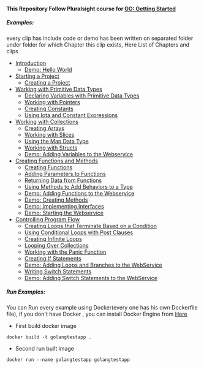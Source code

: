 #### This Repository Follow Pluralsight course for [GO: Getting Started](https://app.pluralsight.com/library/courses/getting-started-with-go)

##### Examples:
 every clip has include code or demo has been written on separated folder under folder for which Chapter this clip exists, Here List of Chapters and clips

- [Introduction](https://github.com/ahmed-hamdy90/Golang_Pluralsight_Getting_Started/tree/master/Ch02)
	- [Demo: Hello World](https://github.com/ahmed-hamdy90/Golang_Pluralsight_Getting_Started/tree/master/Ch02/05)
- [Starting a Project](https://github.com/ahmed-hamdy90/Golang_Pluralsight_Getting_Started/tree/master/Ch03)
  - [Creating a Project](https://github.com/ahmed-hamdy90/Golang_Pluralsight_Getting_Started/tree/master/Ch03/11)
- [Working with Primitive Data Types](https://github.com/ahmed-hamdy90/Golang_Pluralsight_Getting_Started/tree/master/Ch04)
	- [Declaring Variables with Primitive Data Types](https://github.com/ahmed-hamdy90/Golang_Pluralsight_Getting_Started/tree/master/Ch03/14)
	- [Working with Pointers](https://github.com/ahmed-hamdy90/Golang_Pluralsight_Getting_Started/tree/master/Ch03/15)
	- [Creating Constants](https://github.com/ahmed-hamdy90/Golang_Pluralsight_Getting_Started/tree/master/Ch03/16)
	- [Using Iota and Constant Expressions](https://github.com/ahmed-hamdy90/Golang_Pluralsight_Getting_Started/tree/master/Ch03/17)
- [Working with Collections](https://github.com/ahmed-hamdy90/Golang_Pluralsight_Getting_Started/tree/master/Ch05)
  - [Creating Arrays](https://github.com/ahmed-hamdy90/Golang_Pluralsight_Getting_Started/tree/master/Ch05/20)
  - [Working with Slices](https://github.com/ahmed-hamdy90/Golang_Pluralsight_Getting_Started/tree/master/Ch05/21)
  - [Using the Map Data Type](https://github.com/ahmed-hamdy90/Golang_Pluralsight_Getting_Started/tree/master/Ch05/22)
  - [Working with Structs](https://github.com/ahmed-hamdy90/Golang_Pluralsight_Getting_Started/tree/master/Ch05/23)
  - [Demo: Adding Variables to the Webservice](https://github.com/ahmed-hamdy90/Golang_Pluralsight_Getting_Started/tree/master/Ch05/24)
- [Creating Functions and Methods](https://github.com/ahmed-hamdy90/Golang_Pluralsight_Getting_Started/tree/master/Ch06)
  - [Creating Functions](https://github.com/ahmed-hamdy90/Golang_Pluralsight_Getting_Started/tree/master/Ch06/26)
  - [Adding Parameters to Functions](https://github.com/ahmed-hamdy90/Golang_Pluralsight_Getting_Started/tree/master/Ch06/27)
  - [Returning Data from Functions](https://github.com/ahmed-hamdy90/Golang_Pluralsight_Getting_Started/tree/master/Ch06/28)
  - [Using Methods to Add Behaviors to a Type](https://github.com/ahmed-hamdy90/Golang_Pluralsight_Getting_Started/tree/master/Ch06/29)
  - [Demo: Adding Functions to the Webservice](https://github.com/ahmed-hamdy90/Golang_Pluralsight_Getting_Started/tree/master/Ch06/30)
  - [Demo: Creating Methods](https://github.com/ahmed-hamdy90/Golang_Pluralsight_Getting_Started/tree/master/Ch06/31)
  - [Demo: Implementing Interfaces](https://github.com/ahmed-hamdy90/Golang_Pluralsight_Getting_Started/tree/master/Ch06/32)
  - [Demo: Starting the Webservice](https://github.com/ahmed-hamdy90/Golang_Pluralsight_Getting_Started/tree/master/Ch06/33)
- [Controlling Program Flow](https://github.com/ahmed-hamdy90/Golang_Pluralsight_Getting_Started/tree/master/Ch07)
  - [Creating Loops that Terminate Based on a Condition](https://github.com/ahmed-hamdy90/Golang_Pluralsight_Getting_Started/tree/master/Ch07/37)
  - [Using Conditional Loops with Post Clauses](https://github.com/ahmed-hamdy90/Golang_Pluralsight_Getting_Started/tree/master/Ch07/38)
  - [Creating Infinite Loops](https://github.com/ahmed-hamdy90/Golang_Pluralsight_Getting_Started/tree/master/Ch07/39)
  - [Looping Over Collections](https://github.com/ahmed-hamdy90/Golang_Pluralsight_Getting_Started/tree/master/Ch07/40)
  - [Working with the Panic Function](https://github.com/ahmed-hamdy90/Golang_Pluralsight_Getting_Started/tree/master/Ch07/41)
  - [Creating If Statements](https://github.com/ahmed-hamdy90/Golang_Pluralsight_Getting_Started/tree/master/Ch07/42)
  - [Demo: Adding Loops and Branches to the WebService](https://github.com/ahmed-hamdy90/Golang_Pluralsight_Getting_Started/tree/master/Ch07/43)
  - [Writing Switch Statements](https://github.com/ahmed-hamdy90/Golang_Pluralsight_Getting_Started/tree/master/Ch07/44)
  - [Demo: Adding Switch Statements to the WebService](https://github.com/ahmed-hamdy90/Golang_Pluralsight_Getting_Started/tree/master/Ch07/45)

##### Run Examples:

 You can Run every example using Docker(every one has his own Dockerfile file), if you don't have Docker , you can install Docker Engine from [Here](https://docs.docker.com/engine/install)

 - First build docker image
```shell
docker build -t golangtestapp .
```

 - Second run built image
```shell
docker run --name golangtestapp golangtestapp
```
